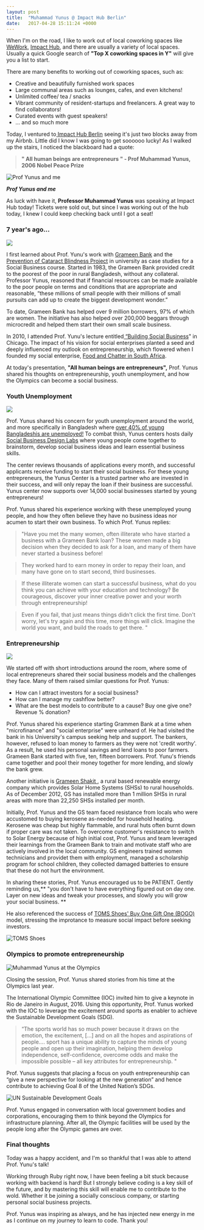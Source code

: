 ```yaml
---
layout: post
title:  "Muhammad Yunus @ Impact Hub Berlin"
date:   2017-04-28 15:11:24 +0000
---
```



When I'm on the road, I like to work out of local coworking spaces like [WeWork,](https://www.wework.com/) [Impact Hub](http://www.impacthub.net/), and there are usually a variety of local spaces.  Usually a quick Google search of **"Top X coworking spaces in Y"** will give you a list to start.

There are many benefits to working out of coworking spaces, such as:

* Creative and beautifully furnished work spaces
* Large communal areas such as lounges, cafes, and even kitchens!
* Unlimited coffee/ tea / snacks 
* Vibrant community of resident-startups and freelancers. A great way to find collaborators!
* Curated events with guest speakers!
* ... and so much more

Today, I ventured to[ Impact Hub Berlin](http://berlin.impacthub.net/) seeing it's just two blocks away from my Airbnb.  Little did I know I was going to get soooooo lucky!   As I walked up the stairs, I noticed the blackboard had a quote: 


> **" All human beings are entrepreneurs " - Prof Muhammad Yunus, 2006 Nobel Peace Prize**

![Prof Yunus and me](https://image.ibb.co/cbV4ak/Muhammad_Yunus.jpg)

***Prof Yunus and me***

As luck with have it, **Professor Muhammad Yunus** was speaking at Impact Hub today! Tickets were sold out, but since I was working out of the hub today, I knew I could keep checking back until I got a seat!

### 7 year's ago...
![](https://fortunedotcom.files.wordpress.com/2015/08/shotki-doi-2-ccthomas-haley.jpg?w=690&h=388&crop=1)

I first learned about Prof. Yunu's work with [Grameen Bank](http://www.grameen.com/) and the [Prevention of Cataract Blindness Project](http://www.muhammadyunus.org/index.php/social-business/grameen-gc-eye-care-hospital) in university as case studies for a Social Business course.   Started in 1983, the Grameen Bank provided credit to the poorest of the poor in rural Bangladesh, without any collateral. Professor Yunus, reasoned that if financial resources can be made available to the poor people on terms and conditions that are appropriate and reasonable, “these millions of small people with their millions of small pursuits can add up to create the biggest development wonder.”

To date, Grameen Bank has helped over 9 million borrowers, 97% of which are women. The initiative has also helped over 200,000 beggars through microcredit and helped them start their own small scale business.

In 2010, I attended Prof. Yunu's lecture entitled[ “Building Social Business](https://opportunity.org/news/blog/2010/05/social-business-muhammad-yunus)" in Chicago. The impact of his vision for social enterprises planted a seed and deeply influenced my outlook on entrepreneurship, which flowered when I founded my social enterprise, [Food and Chatter in South Africa](https://foodandchatter.co.za/).

At today's presentation, **"All human beings are entrepreneurs",** Prof. Yunus shared his thoughts on entrepreneurship, youth unemployment, and how the Olympics can become a social business.

### Youth Unemployment
![](https://preview.ibb.co/gM4Bo5/MY.png)

Prof. Yunus shared his concern for youth unemployment around the world, and more specifically in Bangladesh where [over 40% of young Bangladeshis are unemployed!](http://www.asianews.it/news-en/Bangladesh%E2%80%99s-youth-unemployment,-highest-in-South-Asia-35596.html)  To combat thish, Yunus centers hosts daily [Social Business Design Labs](http://www.muhammadyunus.org/index.php/design-lab/about-social-business-design-lab) where young people come together to brainstorm, develop social business ideas and learn essential business skills. 

The center reviews thousands of applications every month, and successful applicants receive funding to start their social business.  For these young entrepreneurs, the Yunus Center is a trusted partner who are invested in their success, and will only repay the loan if their business are successful.  Yunus center now supports over 14,000 social businesses started by young entrepreneurs!

Prof. Yunus shared his experience working with these unemployed young people, and how they often believe they have no business ideas nor acumen to start their own business.  To which Prof. Yunus replies:

> "Have you met the many women, often illiterate who have started a business with a Grameen Bank loan?   These women made a big decision when they decided to ask for a loan, and many of them have never started a business before!  

> They worked hard to earn money in order to repay their loan, and many have gone on to start second, third businesses.   

> If these illiterate women can start a successful business, what do you think you can achieve with your education and technology?  Be courageous, discover your inner creative power and your worth through entrepreneurship!

>  Even if you fail, that just means things didn't click the first time.  Don't worry, let's try again and this time, more things will click.  Imagine the world you want, and build the roads to get there. "



### Entrepreneurship
![](http://nima-sb.com/wp-content/uploads/2016/02/A-woman-engineers-demonstr_03.jpg)

We started off with short introductions around the room, where some of local entrepreneurs shared their social business models and the challenges they face. Many of them raised similar questions for Prof. Yunus:

* How can I attract investors for a social business? 
* How can I manage my cashflow better? 
* What are the best models to contribute to a cause? Buy one give one? Revenue % donation?

Prof. Yunus shared his experience starting Grammen Bank at a time when "microfinance" and "social enterprise" were unheard of.  He had visited the bank in his University's campus seeking help and support. The bankers, however, refused to loan money to farmers as they were not 'credit worthy'.    As a result, he used his personal savings and lend loans to poor farmers.  Grameen Bank started with five, ten, fifteen borrowers. Prof. Yunu's friends came together and pool their money together for more lending, and slowly the bank grew. 

Another initiative is [Grameen Shakit ](http://www.gshakti.org/), a rural based renewable energy company which provides Solar Home Systems (SHSs) to rural households.  As of December 2012, GS has installed more than 1 million SHSs in rural areas with more than 22,250 SHSs installed per month.

Initially, Prof. Yunus and the GS team faced resistance from locals who were accustomed to buying kerosene as-needed for household heating. Kerosene was cheap but highly flammable, and rural huts often burnt down if proper care was not taken.  To overcome customer's resistance to switch to Solar Energy because of high initial cost, Prof. Yunus and team leveraged their learnings from the Grameen Bank to train and motivate staff who are actively involved in the local community. GS engineers trained women technicians and providet them with employment, managed a scholarship program for school children, they collected damaged batteries to ensure that these do not hurt the environment. 

In sharing these stories, Prof. Yunus encouraged us to be PATIENT.  Gently reminding us,** "you don't have to have everything figured out on day one. Layer on new ideas and tweak your processes, and slowly you will grow your social business. **  

He also referenced the success of [TOMS Shoes' Buy One Gift One (BOGO)](http://www.toms.com/improving-lives) model, stressing the improtance to measure social impact before seeking investors.

![TOMS Shoes](https://preview.ibb.co/kgSLgQ/TOMS.png)

### Olympics to promote entrepreneurship
![Muhammad Yunus at the Olympics](https://preview.ibb.co/eVZ81Q/Olmpics_MY.jpg)

Closing the session, Prof. Yunus shared stories from his time at the Olympics last year.  

The International Olympic Committee (IOC) invited him to give a keynote in Rio de Janeiro in August, 2016. Using this opportunity, Prof. Yunus worked with the IOC to leverage the excitement around sports as enabler to achieve the Sustainable Development Goals (SDG).

> “The sports world has so much power because it draws on the emotion, the excitement, […] and on all the hopes and aspirations of people....  sport has a unique ability to capture the minds of young people and open up their imagination, helping them develop independence, self-confidence, overcome odds and make the impossible possible – all key attributes for entrepreneurship. "

Prof. Yunus suggests that placing a focus on youth entrepreneurship can “give a new perspective for looking at the new generation” and hence contribute to achieving Goal 8 of the United Nation’s SDGs.

![UN Sustainable Development Goals](https://preview.ibb.co/kvxZak/SDGs.png)

Prof. Yunus engaged in conversation with local government bodies and corporations, encouraging them to think beyond the Olympics for infrastructure planning.   After all, the Olympic facilities will be used by the people long after the Olympic games are over. 

### Final thoughts
Today was a happy accident, and I'm so thankful that I was able to attend Prof. Yunu's talk!  

Working through Ruby right now, I have been feeling a bit stuck because working with backend is hard!  But I strongly believe coding is a key skill of the future, and by mastering this skill will enable me to contribute to the wold. Whether it be joining a socially conscious company, or starting personal social business projects. 

Prof. Yunus was inspiring as always, and he has injected new energy in me as I continue on my journey to learn to code.   Thank you!


